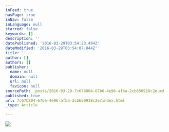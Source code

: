 ```yaml
---
inFeed: true
hasPage: true
inNav: false
inLanguage: null
starred: false
keywords: []
description: ''
datePublished: '2016-03-29T03:54:23.494Z'
dateModified: '2016-03-29T03:54:07.844Z'
title: ''
author: []
authors: []
publisher:
  name: null
  domain: null
  url: null
  favicon: null
sourcePath: _posts/2016-03-29-7c67b804-67b6-4e96-afba-2cb650918c2e.md
published: true
url: 7c67b804-67b6-4e96-afba-2cb650918c2e/index.html
_type: Article

---
```

![](https://the-grid-user-content.s3-us-west-2.amazonaws.com/307544d9-5d81-41e8-bb0b-0d9380d33eb3.jpg)